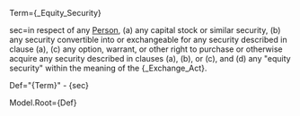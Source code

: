Term={_Equity_Security}

sec=in respect of any <a href="#SPA.Def.Person.Def" class="definedterm">Person</a>, (a) any capital stock or similar security, (b) any security convertible into or exchangeable for any security described in clause (a), (c) any option, warrant, or other right to purchase or otherwise acquire any security described in clauses (a), (b), or (c), and (d) any "equity security" within the meaning of the {_Exchange_Act}.

Def="{Term}" - {sec}

Model.Root={Def}
